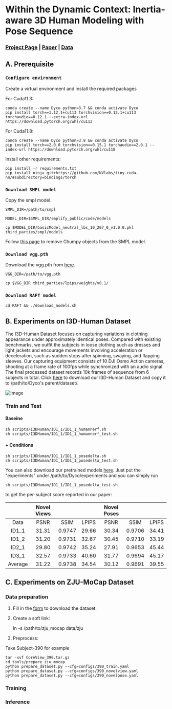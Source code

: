 # Within the Dynamic Context: Inertia-aware 3D Human Modeling with Pose Sequence 
### [Project Page](https://ai4sports.opengvlab.com/Dyco/) | [Paper](https://arxiv.org/abs/2403.19160) | [Data](https://drive.google.com/drive/folders/1bj1pmr_FZE5ClR5ZCWpXD79ESaM8Ivvg?usp=sharing)
## A. Prerequisite
### `Configure environment`
Create a virtual environment and install the required packages 

For Cuda11.3:

    conda create --name Dyco python=3.7 && conda activate Dyco
    pip install torch==1.12.1+cu113 torchvision==0.13.1+cu113 torchaudio==0.12.1 --extra-index-url https://download.pytorch.org/whl/cu113

For Cuda11.8:

    conda create --name Dyco python=3.8 && conda activate Dyco
    pip install torch==2.0.0 torchvision==0.15.1 torchaudio==2.0.1 --index-url https://download.pytorch.org/whl/cu118

Install other requirements:

    pip install -r requirements.txt
    pip install ninja git+https://github.com/NVlabs/tiny-cuda-nn/#subdirectory=bindings/torch

### `Download SMPL model`

Copy the smpl model.

    SMPL_DIR=/path/to/smpl

    MODEL_DIR=$SMPL_DIR/smplify_public/code/models

    cp $MODEL_DIR/basicModel_neutral_lbs_10_207_0_v1.0.0.pkl third_parties/smpl/models

Follow [this page](https://github.com/vchoutas/smplx/tree/master/tools) to remove Chumpy objects from the SMPL model.

### `Download vgg.pth`

Download the vgg.pth from [here](https://github.com/richzhang/PerceptualSimilarity/tree/master/lpips/weights/v0.1).

    VGG_DIR=/path/to/vgg.pth

    cp $VGG_DIR third_parties/lpips/weights/v0.1/

### `Download RAFT model`
    cd RAFT && ./download_models.sh

## B. Experiments on I3D-Human Dataset
The I3D-Human Dataset focuses on capturing variations in clothing appearance under approximately identical poses. Compared with existing benchmarks, we outfit the subjects in loose clothing such as dresses and light jackets and
encourage movements involving acceleration or deceleration, such as sudden stops
after spinning, swaying, and flapping sleeves. Our capturing equipment consists of
10 DJI Osmo Action cameras, shooting at a frame rate of 100fps while synchronized
with an audio signal. The final processed dataset records 10k frames of sequence
from 6 subjects in total. Click [here](https://drive.google.com/drive/folders/1bj1pmr_FZE5ClR5ZCWpXD79ESaM8Ivvg?usp=sharing) to download our I3D-Human Dataset and copy it to /path/to/Dyco's parent/dataset/.

![image](https://github.com/Yifever20002/Dyco/blob/main/images/dataset.png)


### Train and Test

#### Baseine

    sh scripts/I3DHuman/ID1_1/ID1_1_humannerf.sh
    sh scripts/I3DHuman/ID1_1/ID1_1_humannerf_test.sh

#### + Conditions

    sh scripts/I3DHuman/ID1_1/ID1_1_posedelta.sh
    sh scripts/I3DHuman/ID1_1/ID1_1_posedelta_test.sh

You can also download our pretrained models [here](https://drive.google.com/drive/folders/1bj1pmr_FZE5ClR5ZCWpXD79ESaM8Ivvg?usp=sharing). Just put the "experiments" under /path/to/Dyco/experiments and you can simply run

    sh scripts/I3DHuman/ID1_1/ID1_1_posedelta_test.sh

to get the per-subject score reported in our paper:

|         | Novel Views |        |       | Novel Poses |        |       |
|:-------:|:-----------:|:------:|:-----:|:-----------:|:------:|:-----:|
|   Data  |     PSNR    |  SSIM  | LPIPS |     PSNR    |  SSIM  | LPIPS |
| ID1_1   |    31.31    | 0.9747 | 29.66 |    30.34    | 0.9706 | 34.41 |
| ID1_2   |    31.20    | 0.9731 | 32.67 |    30.45    | 0.9710 | 33.19 |
| ID2_1   |    29.80    | 0.9742 | 35.24 |    27.91    | 0.9653 | 45.44 |
| ID3_1   |    32.57    | 0.9733 | 40.60 |    31.77    | 0.9694 | 45.17 |
| Average |    31.22    | 0.9738 | 34.54 |    30.12    | 0.9691 | 39.55 |

## C. Experiments on ZJU-MoCap Dataset

### Data preparation
1. Fill in the [form](https://docs.google.com/forms/d/1QcTp5qIbIBn8PCT-EQgG-fOB4HZ9khpRkT3q2OnH2bs) to download the dataset.
2. Create a soft link:

    ln -s /path/to/zju_mocap data/zju

3. Preprocess: 

Take Subject-390 for example

    tar -xvf CoreView_390.tar.gz
    cd tools/prepare_zju_mocap
    python prepare_dataset.py --cfg=configs/390_train.yaml
    python prepare_dataset.py --cfg=configs/390_novelview.yaml
    python prepare_dataset.py --cfg=configs/390_novelpose.yaml

### Training
### Inference



